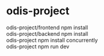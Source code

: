 # odis-project



odis-project/frontend npm install    
odis-project/backend npm install  
odis-project npm install concurrently  
odis-project npm run dev  
